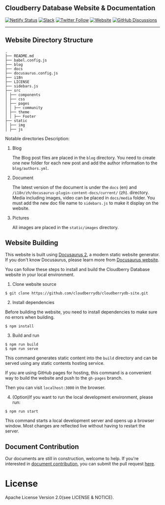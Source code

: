 ## Cloudberry Database Website & Documentation

[![Netlify Status](https://api.netlify.com/api/v1/badges/6f2dcedf-68eb-479e-9cf6-5c788d173572/deploy-status)](https://app.netlify.com/sites/cloudberrydb/deploys)
[![Slack](https://img.shields.io/badge/Join_Slack-6a32c9)](https://communityinviter.com/apps/cloudberrydb/welcome)
[![Twitter Follow](https://img.shields.io/twitter/follow/cloudberrydb)](https://twitter.com/cloudberrydb)
[![Website](https://img.shields.io/badge/Visit%20Website-eebc46)](https://cloudberrydb.org)
[![GitHub 
Discussions](https://img.shields.io/github/discussions/cloudberrydb/cloudberrydb)](https://github.com/orgs/cloudberrydb/discussions)

---

## Website Directory Structure

```
.
├── README.md
├── babel.config.js
├── blog
├── docs
├── docusaurus.config.js
├── i18n
├── LICENSE
├── sidebars.js
├── src
│ ├── components
│ ├── css
│ ├── pages
│ │ ├── community
│ ├── theme
│ │ ├── Footer
├── static
│ ├── img
│ ├── js
```

Notable directories Description:

1. Blog

   The Blog post files are placed in the `blog` directory. You need
   to create one new folder for each new post and add the author
   information to the `blog/authors.yml`.

2. Document

   The latest version of the document is under the `docs` (en) and `/i18n/zh/docusaurus-plugin-content-docs/current/` (zh).
   directory. Media including images, video can be placed in
   `docs/media` folder. You must add the new doc file name to
   `sidebars.js` to make it display on the website.

3. Pictures

   All images are placed in the `static/images` directory.

## Website Building

This website is built using [Docusaurus 2](https://docusaurus.io/), a
modern static website generator. If you don't know Docusaurus, please
learn more from [Docusaurus website](https://docusaurus.io/).

You can follow these steps to install and build the Cloudberry
Database website in your local environment.

1. Clone website source

```
$ git clone https://github.com/cloudberrydb/cloudberrydb-site.git
```

2. Install dependencies

Before building the website, you need to install dependencies to make
sure no errors when building.

```
$ npm install
```

3. Build and run

```
$ npm run build
$ npm run serve
```

This command generates static content into the `build` directory and
can be served using any static contents hosting service.

If you are using GitHub pages for hosting, this command is a
convenient way to build the website and push to the `gh-pages` branch.

Then you can visit `localhost:3000` in the browser.

4. (Option)If you want to run the local development environment,
   please run:

```
$ npm run start
```

This command starts a local development server and opens up a browser
window. Most changes are reflected live without having to restart the
server.

## Document Contribution

Our documents are still in construction, welcome to help. If you're
interested in [document
contribution](https://cloudberrydb.org/community/docs-contributing-guide),
you can submit the pull request
[here](https://github.com/cloudberrydb/cloudberrydb-site/tree/main/docs).

# License

Apache License Version 2.0(see LICENSE & NOTICE).